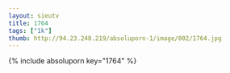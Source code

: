 ```yaml
--- 
layout: sieutv
title: 1764
tags: ["1k"]
thumb: http://94.23.248.219/absoluporn-1/image/002/1764.jpg
---
```

{% include absoluporn key="1764" %} 
